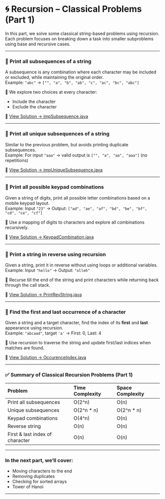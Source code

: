 # 🌀 Recursion – Classical Problems (Part 1)

In this part, we solve some classical string-based problems using recursion. Each problem focuses on breaking down a task into smaller subproblems using base and recursive cases.

---

### 🔹 Print all subsequences of a string

A subsequence is any combination where each character may be included or excluded, while maintaining the original order.  
Example: `"abc"` → `["", "a", "b", "ab", "c", "ac", "bc", "abc"]`

📌 We explore two choices at every character:
- Include the character
- Exclude the character

🔗 [View Solution → impSubsequence.java](https://github.com/verma-suraj/Java-DSA-100Days-Challenge/blob/6c93017ba64d3d5dec7fcd110bb9df0f7f1352d2/Day_15/Practice_Problems/impSubsequence.java)

---

### 🔹 Print all **unique** subsequences of a string

Similar to the previous problem, but avoids printing duplicate subsequences.  
Example: For input `"aaa"` → valid output is `["", "a", "aa", "aaa"]` (no repetitions)


🔗 [View Solution → impUniqueSubsequence.java](https://github.com/verma-suraj/Java-DSA-100Days-Challenge/blob/6c93017ba64d3d5dec7fcd110bb9df0f7f1352d2/Day_15/Practice_Problems/impUniqueSubsequence.java)

---

### 🔹 Print all possible keypad combinations

Given a string of digits, print all possible letter combinations based on a mobile keypad layout.  
Example: Input `"23"` → Output: `["ad", "ae", "af", "bd", "be", "bf", "cd", "ce", "cf"]`

📌 Use a mapping of digits to characters and explore all combinations recursively.

🔗 [View Solution → KeypadCombination.java](https://github.com/verma-suraj/Java-DSA-100Days-Challenge/blob/6c93017ba64d3d5dec7fcd110bb9df0f7f1352d2/Day_15/Practice_Problems/KeypadCombination.java)

---

### 🔹 Print a string in reverse using recursion

Given a string, print it in reverse without using loops or additional variables.  
Example: Input `"hello"` → Output: `"olleh"`

📌 Recurse till the end of the string and print characters while returning back through the call stack.

🔗 [View Solution → PrintRevString.java](https://github.com/verma-suraj/Java-DSA-100Days-Challenge/blob/6c93017ba64d3d5dec7fcd110bb9df0f7f1352d2/Day_15/Practice_Problems/PrintRevString.java)

---

### 🔹 Find the first and last occurrence of a character

Given a string and a target character, find the index of its **first** and **last** appearance using recursion.  
Example: `"abcaad"`, target `'a'` → First: 0, Last: 4

📌 Use recursion to traverse the string and update first/last indices when matches are found.

🔗 [View Solution → OccurenceIndex.java](https://github.com/verma-suraj/Java-DSA-100Days-Challenge/blob/6c93017ba64d3d5dec7fcd110bb9df0f7f1352d2/Day_15/Practice_Problems/OccurenceIndex.java)

---

### ✅ Summary of Classical Recursion Problems (Part 1)

| Problem                             | Time Complexity | Space Complexity   |
| :---------------------------------- | :-------------- | :----------------- |
| Print all subsequences              | O(2^n)          | O(n)               |
| Unique subsequences                 | O(2^n * n)      | O(2^n * n)         |
| Keypad combinations                 | O(4^n)          | O(n)               |
| Reverse string                      | O(n)            | O(n)               |
| First & last index of character     | O(n)            | O(n)               |

---

### In the next part, we’ll cover:
- Moving characters to the end  
- Removing duplicates  
- Checking for sorted arrays  
- Tower of Hanoi

---
